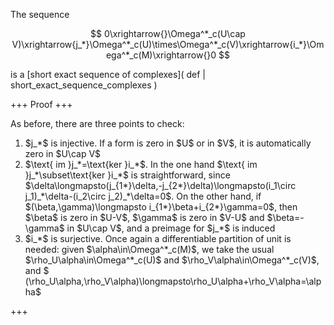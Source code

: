 The sequence 

$$
0\xrightarrow{}\Omega^*_c(U\cap V)\xrightarrow{j_*}\Omega^*_c(U)\times\Omega^*_c(V)\xrightarrow{i_*}\Omega^*_c(M)\xrightarrow{}0
$$

is a [short exact sequence of complexes]( def | short_exact_sequence_complexes )

+++
Proof
+++

As before, there are three points to check:

<ol>
  <li>
  $j_*$ is injective. If a form is zero in $U$ or in $V$, it is automatically zero in $U\cap V$
  </li>

  <li>
  $\text{ im }j_*=\text{ker }i_*$. In the one hand $\text{ im }j_*\subset\text{ker }i_*$ is straightforward, since $\delta\longmapsto(j_{1*}\delta,-j_{2*}\delta)\longmapsto(i_1\circ j_1)_*\delta-(i_2\circ j_2)_*\delta=0$. On the other hand, if $(\beta,\gamma)\longmapsto i_{1*}\beta+i_{2*}\gamma=0$, then $\beta$ is zero in $U-V$, $\gamma$ is zero in $V-U$ and $\beta=-\gamma$ in $U\cap V$, and a preimage for $j_*$ is induced
  </li>

  <li>
  $i_*$ is surjective. Once again a differentiable partition of unit is needed: given $\alpha\in\Omega^*_c(M)$, we take the usual $\rho_U\alpha\in\Omega^*_c(U)$ and $\rho_V\alpha\in\Omega^*_c(V)$, and $
  (\rho_U\alpha,\rho_V\alpha)\longmapsto\rho_U\alpha+\rho_V\alpha=\alpha$
  </li>
</ol>

+++